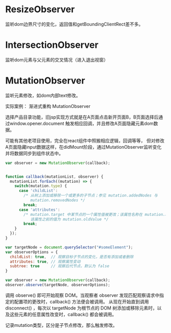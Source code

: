 # ResizeObserver
监听dom边界尺寸的变化，返回值和getBoundingClientRect差不多。

# IntersectionObserver
监听dom元素与父元素的交叉情况（进入退出视窗）

# MutationObserver
监听元素修改，如dom内部text修改。

实际案例：
渐进式重构 MutationObserver

选择产品目录功能，旧jsp实现方式就是在A页面点击新开页面B，B页面选择后通过window.opener.document 触发相应回调，并且修改A页面隐藏元素dom数据。

可能有其他老项目使用，完全在react组件中照搬相应逻辑，回调等等，
但对修改A页面隐藏input数据这样，在didMount阶段，通过MutationObserver监听变化并将数据同步到组件状态中。
```js
var observer = new MutationObserver(callback);


function callback(mutationList, observer) {
  mutationList.forEach((mutation) => {
    switch(mutation.type) {
      case 'childList':
        /* 从树上添加或移除一个或更多的子节点；参见 mutation.addedNodes 与
           mutation.removedNodes */
        break;
      case 'attributes':
        /* mutation.target 中某节点的一个属性值被更改；该属性名称在 mutation.attributeName 中，
           该属性之前的值为 mutation.oldValue */
        break;
    }
  });
}
```

```js
var targetNode = document.querySelector("#someElement");
var observerOptions = {
  childList: true,  // 观察目标子节点的变化，是否有添加或者删除
  attributes: true, // 观察属性变动
  subtree: true     // 观察后代节点，默认为 false
}

var observer = new MutationObserver(callback);
observer.observe(targetNode, observerOptions);
```

调用 observe() 即可开始观察 DOM。当观察者 observer 发现匹配观察请求中指定的配置项的更改时，callback() 方法便会被调用。
从现在开始直到调用 disconnect() ，每次以 targetNode 为根节点的 DOM 树添加或移除元素时，以及这些元素的任意属性改变时，callback() 都会被调用。

记录mutation类型，区分是子节点修改，那么触发修改。

